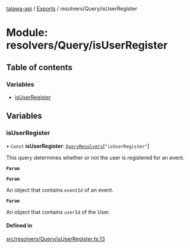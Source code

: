[talawa-api](../README.md) / [Exports](../modules.md) / resolvers/Query/isUserRegister

# Module: resolvers/Query/isUserRegister

## Table of contents

### Variables

- [isUserRegister](resolvers_Query_isUserRegister.md#isuserregister)

## Variables

### isUserRegister

• `Const` **isUserRegister**: [`QueryResolvers`](types_generatedGraphQLTypes.md#queryresolvers)[``"isUserRegister"``]

This query determines whether or not the user is registered for an event.

**`Param`**

**`Param`**

An object that contains `eventId` of an event.

**`Param`**

An object that contains `userId` of the User.

#### Defined in

[src/resolvers/Query/isUserRegister.ts:13](https://github.com/Nitya-Pasrija/talawa-api/blob/faae1c9/src/resolvers/Query/isUserRegister.ts#L13)
